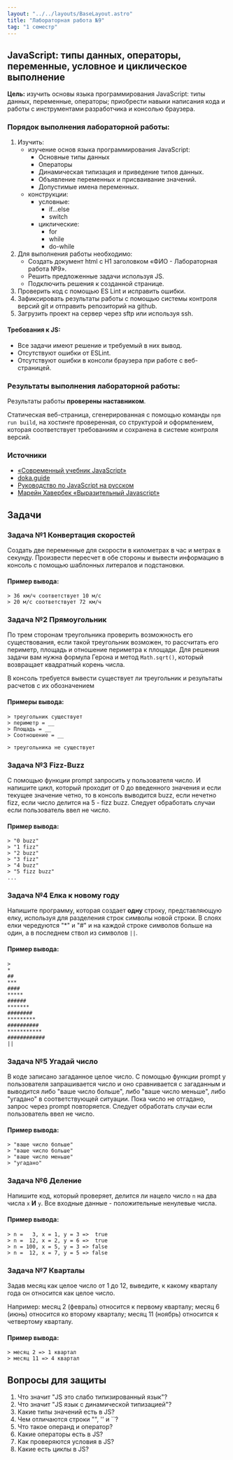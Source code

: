 ```yaml
---
layout: "../../layouts/BaseLayout.astro"
title: "Лабораторная работа №9"
tag: "1 семестр"
---
```


## JavaScript: типы данных, операторы, переменные, условное и циклическое выполнение

**Цель:** изучить основы языка программирования JavaScript: типы данных, переменные, операторы; приобрести навыки написания кода и работы с инструментами разработчика и консолью браузера.

### Порядок выполнения лабораторной работы:

1. Изучить:
   - изучение основ языка программирования JavaScript:
     - Основные типы данных
     - Операторы
     - Динамическая типизация и приведение типов данных.
     - Объявление переменных и присваивание значений.
     - Допустимые имена переменных.
   - конструкции:
     - условные:
       - if...else
       - switch
     - циклические:
       - for
       - while
       - do-while
1. Для выполнения работы необходимо:
   - Создать документ html с H1 заголовком «ФИО - Лабораторная работа №9».
   - Решить предложенные задачи используя JS.
   - Подключить решения к созданной странице.
1. Проверить код с помощью ES Lint и исправить ошибки.
1. Зафиксировать результаты работы с помощью системы контроля версий git и отправить репозиторий на github.
1. Загрузить проект на сервер через sftp или используя ssh.

#### Требования к JS:

- Все задачи имеют решение и требуемый в них вывод.
- Отсутствуют ошибки от ESLint.
- Отсутствуют ошибки в консоли браузера при работе с веб-страницей.

### Результаты выполнения лабораторной работы:

Результаты работы **проверены наставником**.

Статическая веб-страница, сгенерированная с помощью команды `npm run build`, на хостинге проверенная, со структурой и оформлением, которая соответствует требованиям и сохранена в системе контроля версий.

### Источники

- [«Современный учебник JavaScript»](https://learn.javascript.ru/)
- [doka.guide](https://doka.guide/js/)
- [Руководство по JavaScript на русском](https://developer.mozilla.org/ru/docs/Web/JavaScript)
- [Марейн Хавербек «Выразительный Javascript»](https://karmazzin.gitbook.io/eloquentjavascript_ru/)

## Задачи

### Задача №1 Конвертация скоростей

Создать две переменные для скорости в километрах в час и метрах в секунду. Произвести пересчет в обе стороны и вывести информацию в консоль с помощью шаблонных литералов и подстановки.

#### Пример вывода:

```
> 36 км/ч соответствует 10 м/с
> 20 м/с соответствует 72 км/ч
```

### Задача №2 Прямоугольник

По трем сторонам треугольника проверить возможность его существования, если такой треугольник возможен, то рассчитать его периметр, площадь и отношение периметра к площади. Для решения задачи вам нужна формула Герона и метод `Math.sqrt()`, который возвращает квадратный корень числа.

В консоль требуется вывести существует ли треугольник и результаты расчетов с их обозначением

#### Примеры вывода:

```
> треугольник существует
> периметр = __
> Площадь = __
> Соотношение = __
```

```
> треугольника не существует
```

### Задача №3 Fizz-Buzz

С помощью функции prompt запросить у пользователя число. И напишите цикл, который проходит от 0 до введенного значения и если текущее значение четно, то в консоль выводится buzz, если нечетно fizz, если число делится на 5 - fizz buzz. Следует обработать случаи если пользователь ввел не число.

#### Пример вывода:

```
> "0 buzz"
> "1 fizz"
> "2 buzz"
> "3 fizz"
> "4 buzz"
> "5 fizz buzz"
...
```

### Задача №4 Елка к новому году

Напишите программу, которая создает **одну** строку, представляющую елку, используя для разделения строк символы новой строки. В слоях елки чередуются "\*" и "#" и на каждой строке символов больше на один, а в последнем ствол из символов `||`.

#### Пример вывода:

```
>
*
##
***
####
*****
######
*******
########
*********
##########
***********
############
||
```

### Задача №5 Угадай число

В коде записано загаданное целое число. С помощью функции prompt у пользователя запрашивается число и оно сравнивается с загаданным и выводится либо "ваше число больше", либо "ваше число меньше", либо "угадано" в соответствующей ситуации. Пока число не отгадано, запрос через prompt повторяется. Следует обработать случаи если пользователь ввел не число.

#### Пример вывода:

```
> "ваше число больше"
> "ваше число больше"
> "ваше число меньше"
> "угадано"
```

### Задача №6 Деление

Напишите код, который проверяет, делится ли нацело число `n` на два числа `x` **И** `y`. Все входные данные - положительные ненулевые числа.

#### Пример вывода:

```
> n =   3, x = 1, y = 3 =>  true
> n =  12, x = 2, y = 6 =>  true
> n = 100, x = 5, y = 3 => false
> n =  12, x = 7, y = 5 => false
```

### Задача №7 Кварталы

Задав месяц как целое число от 1 до 12, выведите, к какому кварталу года он относится как целое число.

Например: месяц 2 (февраль) относится к первому кварталу; месяц 6 (июнь) относится ко второму кварталу; месяц 11 (ноябрь) относится к четвертому кварталу.

#### Пример вывода:

```
> месяц 2 => 1 квартал
> месяц 11 => 4 квартал
```

## Вопросы для защиты

1. Что значит "JS это слабо типизированный язык"?
1. Что значит "JS язык с динамической типизацией"?
1. Какие типы значений есть в JS?
1. Чем отличаются строки "", '' и ``?
1. Что такое операнд и оператор?
1. Какие операторы есть в JS?
1. Как проверяются условия в JS?
1. Какие есть циклы в JS?
